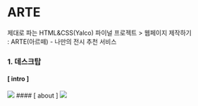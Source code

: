 # ARTE
제대로 파는 HTML&amp;CSS(Yalco) 파이널 프로젝트 > 웹페이지 제작하기 <br>
: ARTE(아르떼) - 나만의 전시 추천 서비스

### 1. 데스크탑 
#### [ intro ]
<img src="https://user-images.githubusercontent.com/69065439/219132191-973df18d-7b54-4bfe-9a22-a2762236d78f.png">
#### [ about ]
<img src="https://user-images.githubusercontent.com/69065439/219134654-b5c54041-e3a1-436d-91fc-c93f6ce1ba6a.png">
